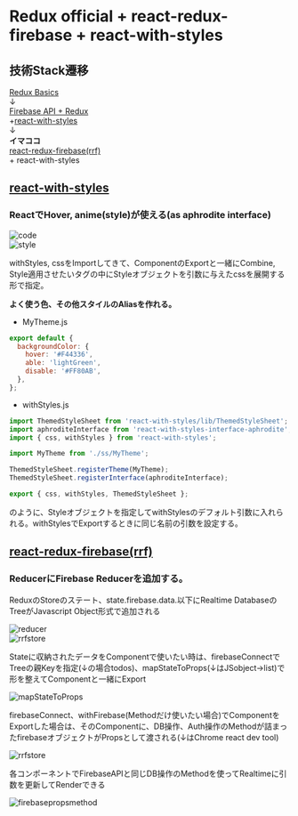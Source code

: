 # Redux official + react-redux-firebase + react-with-styles

## 技術Stack遷移  

[Redux Basics](https://redux.js.org/basics)  
↓  
[Firebase API + Redux](https://qiita.com/gonta616/items/278a7e81a8b624d9621e)  
+[react-with-styles](https://github.com/airbnb/react-with-styles)  
↓  
__イマココ__  
[react-redux-firebase(rrf)](http://react-redux-firebase.com/)  
+
react-with-styles  



## [react-with-styles](https://github.com/airbnb/react-with-styles)  

### ReactでHover, anime(style)が使える(as aphrodite interface)
![code](./ss/r-w-s.png)  
![style](./ss/r-w-s1.png)  

withStyles, cssをImportしてきて、ComponentのExportと一緒にCombine, Style適用させたいタグの中にStyleオブジェクトを引数に与えたcssを展開する形で指定。


__よく使う色、その他スタイルのAliasを作れる。__  
- MyTheme.js  

```javascript
export default {
  backgroundColor: {
    hover: '#F44336',
    able: 'lightGreen',
    disable: '#FF80AB',
  },
};

```  

- withStyles.js  

```javascript
import ThemedStyleSheet from 'react-with-styles/lib/ThemedStyleSheet';
import aphroditeInterface from 'react-with-styles-interface-aphrodite';
import { css, withStyles } from 'react-with-styles';

import MyTheme from './ss/MyTheme';

ThemedStyleSheet.registerTheme(MyTheme);
ThemedStyleSheet.registerInterface(aphroditeInterface);

export { css, withStyles, ThemedStyleSheet };


```  
のように、Styleオブジェクトを指定してwithStylesのデフォルト引数に入れられる。withStylesでExportするときに同じ名前の引数を設定する。  



## [react-redux-firebase(rrf)](http://react-redux-firebase.com/)  

### ReducerにFirebase Reducerを追加する。
ReduxのStoreのステート、state.firebase.data.以下にRealtime DatabaseのTreeがJavascript Object形式で追加される

![reducer](./ss/rrf-reducer.png)  
![rrfstore](./ss/rrf-state.png)  


Stateに収納されたデータをComponentで使いたい時は、firebaseConnectでTreeの親Keyを指定(↓の場合todos)、mapStateToProps(↓はJSobject→list)で形を整えてComponentと一緒にExport

![mapStateToProps](./ss/mapstatetoprops.png)  


firebaseConnect、withFirebase(Methodだけ使いたい場合)でComponentをExportした場合は、そのComponentに、DB操作、Auth操作のMethodが詰まったfirebaseオブジェクトがPropsとして渡される(↓はChrome react dev tool)  

![rrfstore](./ss/connectFirebase-props.png)  


各コンポーネントでFirebaseAPIと同じDB操作のMethodを使ってRealtimeに引数を更新してRenderできる  


![firebasepropsmethod](./ss/firebasepropsmethod.png)  
